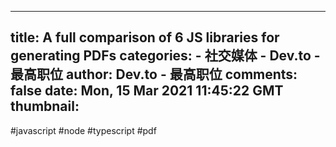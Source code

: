 
---
title: A full comparison of 6 JS libraries for generating PDFs
categories: 
    - 社交媒体
    - Dev.to - 最高职位
author: Dev.to - 最高职位
comments: false
date: Mon, 15 Mar 2021 11:45:22 GMT
thumbnail: 
---

<div>   
#javascript #node #typescript #pdf  
</div>
            